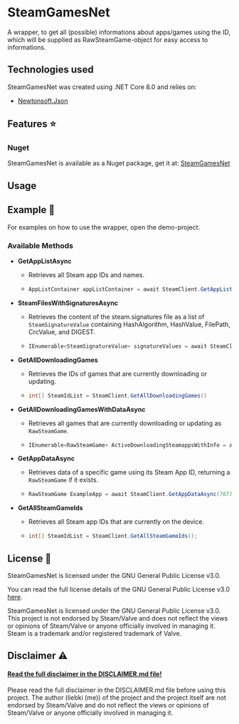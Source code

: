 ﻿# SteamGamesNet
A wrapper, to get all (possible) informations about apps/games using the ID, which will be supplied as RawSteamGame-object for easy access to informations.


## Technologies used

SteamGamesNet was created using .NET Core 8.0 and relies on:
- [Newtonsoft.Json](https://www.nuget.org/packages/Newtonsoft.Json/)


## Features ⭐

### Nuget
SteamGamesNet is available as a Nuget package, get it at: [SteamGamesNet](https://www.nuget.org/packages/SteamGamesNet)


## Usage

## Example 🔧

For examples on how to use the wrapper, open the demo-project.

### Available Methods

- **GetAppListAsync**
  - Retrieves all Steam app IDs and names.
  - ```csharp
    AppListContainer appListContainer = await SteamClient.GetAppListAsync();
    ```

- **SteamFilesWithSignaturesAsync**
  - Retrieves the content of the steam.signatures file as a list of `SteamSignatureValue` containing HashAlgorithm, HashValue, FilePath, CrcValue, and DIGEST.
  - ```csharp
    IEnumerable<SteamSignatureValue> signatureValues = await SteamClient.SteamFilesWithSignaturesAsync();
    ```

- **GetAllDownloadingGames**
  - Retrieves the IDs of games that are currently downloading or updating.
  - ```csharp
    int[] SteamIdList = SteamClient.GetAllDownloadingGames()
    ```

- **GetAllDownloadingGamesWithDataAsync**
  - Retrieves all games that are currently downloading or updating as `RawSteamGame`.
  - ```csharp
    IEnumerable<RawSteamGame> ActiveDownloadingSteamappsWithInfo = await SteamClient.GetAllDownloadingGamesWithDataAsync();
    ```

- **GetAppDataAsync**
  - Retrieves data of a specific game using its Steam App ID, returning a `RawSteamGame` if it exists.
  - ```csharp
    RawSteamGame ExampleApp = await SteamClient.GetAppDataAsync(787790);
    ```

- **GetAllSteamGameIds**
  - Retrieves all Steam app IDs that are currently on the device.
  - ```csharp
    int[] SteamIdList = SteamClient.GetAllSteamGameIds();
    ```


## License 📜

SteamGamesNet is licensed under the GNU General Public License v3.0.

You can read the full license details of the GNU General Public License v3.0 [here](https://choosealicense.com/licenses/gpl-3.0/).

SteamGamesNet is licensed under the GNU General Public License v3.0. 
This project is not endorsed by Steam/Valve and does not reflect the views or opinions of Steam/Valve or anyone officially involved in managing it. 
Steam is a trademark and/or registered trademark of Valve.


## Disclaimer ⚠️

#### [Read the full disclaimer in the DISCLAIMER.md file!](https://github.com/liebki/SteamGamesNet/blob/master/DISCLAIMER.md)

Please read the full disclaimer in the DISCLAIMER.md file before using this project. 
The author (liebki (me)) of the project and the project itself are not endorsed by Steam/Valve and do not reflect the views or opinions of Steam/Valve or anyone officially involved in managing it.